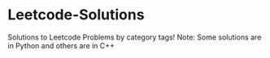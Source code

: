 # Leetcode-Solutions
Solutions to Leetcode Problems by category tags!
Note: Some solutions are in Python and others are in C++
